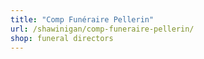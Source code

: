 ```yaml
---
title: "Comp Funéraire Pellerin"
url: /shawinigan/comp-funeraire-pellerin/
shop: funeral directors
---
```

